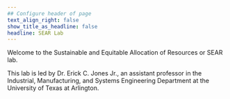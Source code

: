 ```yaml
---
## Configure header of page
text_align_right: false
show_title_as_headline: false
headline: SEAR Lab
---
```


<!-- this is a subheadline -->
Welcome to the Sustainable and Equitable Allocation of Resources or SEAR lab.

This lab is led by Dr. Erick C. Jones Jr., an assistant professor in the Industrial, Manufacturing, and Systems Engineering Department at the University of Texas at Arlington.
